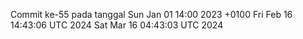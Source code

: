Commit ke-55 pada tanggal Sun Jan 01 14:00 2023 +0100
Fri Feb 16 14:43:06 UTC 2024
Sat Mar 16 04:43:03 UTC 2024
